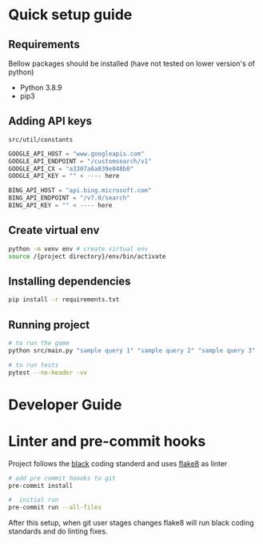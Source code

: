 # Quick setup guide
## Requirements 
Bellow packages should be installed (have not tested on lower version's of python)
- Python 3.8.9
- pip3
## Adding API keys

```
src/util/constants
```

```python
GOOGLE_API_HOST = "www.googleapis.com"
GOOGLE_API_ENDPOINT = "/customsearch/v1"
GOOGLE_API_CX = "a3307a6a039e048b0"
GOOGLE_API_KEY = "" < ---- here

BING_API_HOST = "api.bing.microsoft.com"
BING_API_ENDPOINT = "/v7.0/search"
BING_API_KEY = "" < ---- here
```
## Create virtual env
```bash
python -m venv env # create virtual env
source /{project directory}/env/bin/activate 
```
## Installing dependencies 

```bash
pip install -r requirements.txt
```

## Running project
```bash
# to run the game
python src/main.py "sample query 1" "sample query 2" "sample query 3" 

# to run tests
pytest --no-header -vv
```

# Developer Guide 

# Linter and pre-commit hooks

Project follows the [black](https://github.com/psf/black) coding standerd and uses [flake8](https://flake8.pycqa.org/en/latest/) as linter

```bash
# add pre commit hoooks to git
pre-commit install

#  initial run 
pre-commit run --all-files
```
After this setup, when git user stages changes flake8 will run black coding standards and do linting fixes. 
